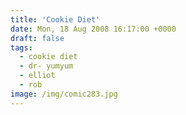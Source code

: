 ```yaml
---
title: 'Cookie Diet'
date: Mon, 18 Aug 2008 16:17:00 +0000
draft: false
tags:
  - cookie diet
  - dr- yumyum
  - elliot
  - rob
image: /img/comic283.jpg
---
```


